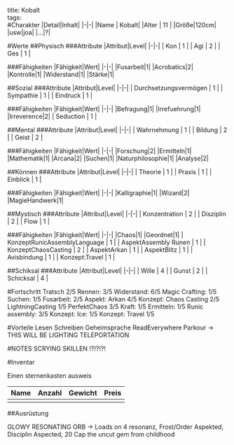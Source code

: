 title: Kobalt  
tags:   
#Charakter
|Detail|Inhalt|
|-|-|
|Name | Kobalt|
|Alter | 11 |
|Größe|120cm|
|usw|joa|
|...|?|

#Werte
##Physisch
###Attribute
|Attribut|Level|
|-|-|
| Kon | 1 |
| Agi | 2 |
| Ges | 1 |

###Fähigkeiten
|Fähigkeit|Wert|
|-|-|
|Fusarbeit|1|
|Acrobatics|2|
|Kontrolle|1|
|Widerstand|1|
|Stärke|1|

##Sozial
###Attribute 
|Attribut|Level|
|-|-|
| Durchsetzungsvermögen | 1 |
| Sympathie | 1 |
| Eindruck | 1 |


###Fähigkeiten
|Fähigkeit|Wert|
|-|-|
|Befragung|1|
|Irrefuehrung|1|
|Irreverence|2|
| Seduction | 1 | 

##Mental
###Attribute 
|Attribut|Level|
|-|-|
| Wahrnehmung | 1 |
| Bildung | 2 |
| Geist | 2 |


###Fähigkeiten
|Fähigkeit|Wert|
|-|-|
|Forschung|2|
|Ermitteln|1|
|Mathematik|1|
|Arcana|2|
|Suchen|1|
|Naturphilosophie|1|
|Analyse|2|


##Können
###Attribute 
|Attribut|Level|
|-|-|
| Theorie | 1 |
| Praxis | 1 |
| Einblick | 1 |


###Fähigkeiten
|Fähigkeit|Wert|
|-|-|
|Kalligraphie|1|
|Wizard|2|
|MagieHandwerk|1|

##Mystisch
###Attribute 
|Attribut|Level|
|-|-|
| Konzentration | 2 |
| Disziplin | 2 |
| Flow | 1 |

###Fähigkeiten
|Fähigkeit|Wert|
|-|-|
|Chaos|1|
|Geordnet|1|
| KonzeptRunicAssemblyLanguage | 1 |
| AspektAssembly Runen | 1 |
| KonzeptChaosCasting | 2 |
| AspektArkan | 1 |
| AspektBlitz | 1 |
| Avisbindung | 1 |
| Konzept:Travel | 1 | 

##Schiksal
###Attribute 
|Attribut|Level|
|-|-|
| Wille | 4 |
| Gunst | 2 |
| Schicksal | 4 |


#Fortschritt
Tratsch 2/5
Rennen: 3/5
Widerstand: 6/5
Magic Crafting: 1/5
Suchen: 1/5
Fusarbeit: 2/5
Aspekt: Arkan 4/5
Konzept: Chaos Casting 2/5
LightningCasting 1/5
PerfektChaos 3/5
Kraft: 1/5
Ermitteln: 1/5
Runic assembly: 3/5
Konzept: Ice: 1/5
Konzept: Travel 1/5


#Vorteile
Lesen
Schreiben
Geheimsprache
ReadEverywhere
Parkour
-> THIS WILL BE LIGHTING TELEPORTATION

#NOTES
SCRYING SKILLEN !?!?!?!


#Inventar

Einen sternenkasten ausweis

|Name|Anzahl|Gewicht|Preis|
|---|---|---|---|
|||||

##Ausrüstung

GLOWY RESONATING ORB  -> Loads on 4 resonanz, Frost/Order Aspekted, Disciplin Aspected, 20 Cap
the uncut gem from childhood